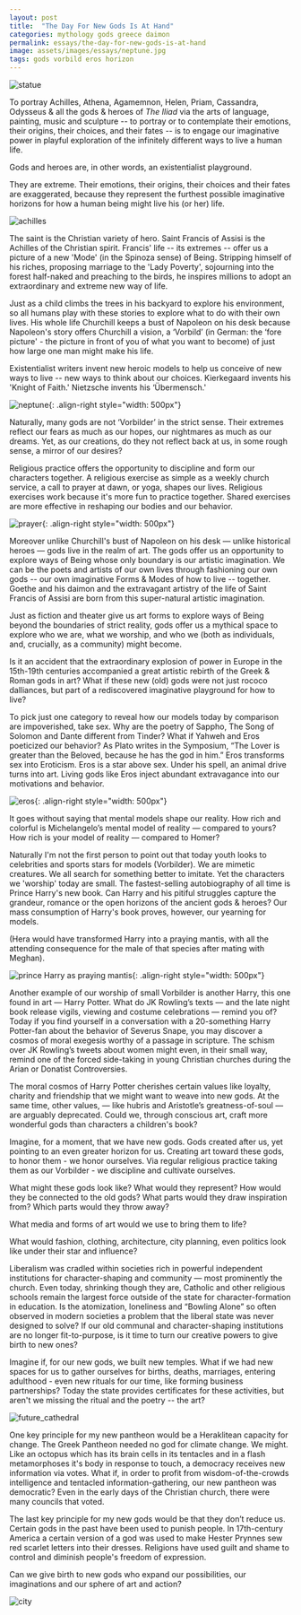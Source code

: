 ```yaml
---
layout: post
title:  "The Day For New Gods Is At Hand"
categories: mythology gods greece daimon
permalink: essays/the-day-for-new-gods-is-at-hand
image: assets/images/essays/neptune.jpg
tags: gods vorbild eros horizon 
---
```


![statue](/assets/images/essays/mediator.jpg)

To portray Achilles, Athena, Agamemnon, Helen, Priam, Cassandra, Odysseus & all the gods & heroes of _The Iliad_ via the arts of language, painting, music and sculpture -- to portray or to contemplate their emotions, their origins, their choices, and their fates -- is to engage our imaginative power in playful exploration of the infinitely different ways to live a human life. 

Gods and heroes are, in other words, an existentialist playground. 

They are extreme. Their emotions, their origins, their choices and their fates are exaggerated, because they represent the furthest possible imaginative horizons for how a human being might live his (or her) life. 

![achilles](/assets/images/essays/achilles.jpg)

The saint is the Christian variety of hero. Saint Francis of Assisi is the Achilles of the Christian spirit. Francis' life -- its extremes -- offer us a picture of a new 'Mode' (in the Spinoza sense) of Being. Stripping himself of his riches, proposing marriage to the 'Lady Poverty', sojourning into the forest half-naked and preaching to the birds, he inspires millions to adopt an extraordinary and extreme new way of life.

Just as a child climbs the trees in his backyard to explore his environment, so all humans play with these stories to explore what to do with their own lives. His whole life Churchill keeps a bust of Napoleon on his desk because Napoleon's story offers Churchill a vision, a ‘Vorbild’ (in German: the ‘fore picture' - the picture in front of you of what you want to become) of just how large one man might make his life.

Existentialist writers invent new heroic models to help us conceive of new ways to live -- new ways to think about our choices. Kierkegaard invents his 'Knight of Faith.' Nietzsche invents his ‘Übermensch.'

![neptune](/assets/images/essays/neptune.jpg){: .align-right style="width: 500px"}

Naturally, many gods are not ‘Vorbilder’ in the strict sense. Their extremes reflect our fears as much as our hopes, our nightmares as much as our dreams. Yet, as our creations, do they not reflect back at us, in some rough sense, a mirror of our desires? 

Religious practice offers the opportunity to discipline and form our characters together. A religious exercise as simple as a weekly church service, a call to prayer at dawn, or yoga, shapes our lives. Religious exercises work because it's more fun to practice together. Shared exercises are more effective in reshaping our bodies and our behavior.

![prayer](/assets/images/essays/prayer.jpg){: .align-right style="width: 500px"}

Moreover unlike Churchill's bust of Napoleon on his desk — unlike historical heroes — gods live in the realm of art. The gods offer us an opportunity to explore ways of Being whose only boundary is our artistic imagination. We can be the poets and artists of our own lives through fashioning our own gods -- our own imaginative Forms & Modes of how to live -- together. Goethe and his daimon and the extravagant artistry of the life of Saint Francis of Assisi are born from this super-natural artistic imagination. 

Just as fiction and theater give us art forms to explore ways of Being beyond the boundaries of strict reality, gods offer us a mythical space to explore who we are, what we worship, and who we (both as individuals, and, crucially, as a community) might become.

Is it an accident that the extraordinary explosion of power in Europe in the 15th-19th centuries accompanied a great artistic rebirth of the Greek & Roman gods in art? What if these new (old) gods were not just rococo dalliances, but part of a rediscovered imaginative playground for how to live?

To pick just one category to reveal how our models today by comparison are impoverished, take sex. Why are the poetry of Sappho, The Song of Solomon and Dante different from Tinder? What if Yahweh and Eros poeticized our behavior? As Plato writes in the Symposium, “The Lover is greater than the Beloved, because he has the god in him.” Eros transforms sex into Eroticism. Eros is a star above sex. Under his spell, an animal drive turns into art. Living gods like Eros inject abundant extravagance into our motivations and behavior.

![eros](/assets/images/essays/eros.jpg){: .align-right style="width: 500px"}

It goes without saying that mental models shape our reality. How rich and colorful is Michelangelo’s mental model of reality — compared to yours? How rich is your model of reality — compared to Homer?

Naturally I'm not the first person to point out that today youth looks to celebrities and sports stars for models (Vorbilder). We are mimetic creatures. We all search for something better to imitate. Yet the characters we 'worship' today are small. The fastest-selling autobiography of all time is Prince Harry's new book. Can Harry and his pitiful struggles capture the grandeur, romance or the open horizons of the ancient gods & heroes? Our mass consumption of Harry's book proves, however, our yearning for models. 

(Hera would have transformed Harry into a praying mantis, with all the attending consequence for the male of that species after mating with Meghan).

![prince Harry as praying mantis](/assets/images/essays/mantis.jpg){: .align-right style="width: 500px"}

Another example of our worship of small Vorbilder is another Harry, this one found in art — Harry Potter. What do JK Rowling’s texts — and the late night book release vigils, viewing and costume celebrations — remind you of? Today if you find yourself in a conversation with a 20-something Harry Potter-fan about the behavior of Severus Snape, you may discover a cosmos of moral exegesis worthy of a passage in scripture. The schism over JK Rowling’s tweets about women might even, in their small way, remind one of the forced side-taking in young Christian churches during the Arian or Donatist Controversies.

The moral cosmos of Harry Potter cherishes certain values like loyalty, charity and friendship that we might want to weave into new gods. At the same time, other values, — like hubris and Aristotle’s greatness-of-soul — are arguably deprecated. Could we, through conscious art, craft more wonderful gods than characters a children's book? 

Imagine, for a moment, that we have new gods. Gods created after us, yet pointing to an even greater horizon for us. Creating art toward these gods, to honor them - we honor ourselves. Via regular religious practice taking them as our Vorbilder - we discipline and cultivate ourselves. 

What might these gods look like? What would they represent? How would they be connected to the old gods? What parts would they draw inspiration from? Which parts would they throw away? 

What media and forms of art would we use to bring them to life?

What would fashion, clothing, architecture, city planning, even politics look like under their star and influence?

Liberalism was cradled within societies rich in powerful independent institutions for character-shaping and community — most prominently the church. Even today, shrinking though they are, Catholic and other religious schools remain the largest force outside of the state for character-formation in education. Is the atomization, loneliness and “Bowling Alone” so often observed in modern societies a problem that the liberal state was never designed to solve? If our old communal and character-shaping institutions are no longer fit-to-purpose, is it time to turn our creative powers to give birth to new ones?

Imagine if, for our new gods, we built new temples. What if we had new spaces for us to gather ourselves for births, deaths, marriages, entering adulthood - even new rituals for our time, like forming business partnerships? Today the state provides certificates for these activities, but aren't we missing the ritual and the poetry -- the art?

![future_cathedral](/assets/images/essays/cathedral.png)

One key principle for my new pantheon would be a Heraklitean capacity for change. The Greek Pantheon needed no god for climate change. We might. Like an octopus which has its brain cells in its tentacles and in a flash metamorphoses it's body in response to touch, a democracy receives new information via votes. What if, in order to profit from wisdom-of-the-crowds intelligence and tentacled information-gathering, our new pantheon was democratic? Even in the early days of the Christian church, there were many councils that voted. 

The last key principle for my new gods would be that they don’t reduce us. Certain gods in the past have been used to punish people. In 17th-century America a certain version of a god was used to make Hester Prynnes sew red scarlet letters into their dresses. Religions have used guilt and shame to control and diminish people's freedom of expression.

Can we give birth to new gods who expand our possibilities, our imaginations and our sphere of art and action?

![city](/assets/images/essays/city.png)

